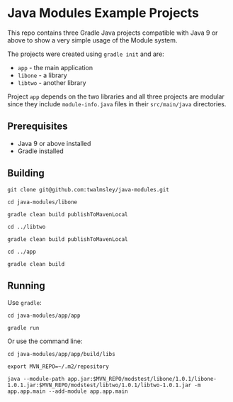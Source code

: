 # Java Modules Example Projects

This repo contains three Gradle Java projects compatible with Java 9 or above to show a very simple usage of the Module system.

The projects were created using `gradle init` and are:

- `app` - the main application
- `libone` - a library
- `libtwo` - another library

Project `app` depends on the two libraries and all three projects are modular since they include `module-info.java` files in their `src/main/java` directories.

## Prerequisites

- Java 9 or above installed
- Gradle installed

## Building

```shell
git clone git@github.com:twalmsley/java-modules.git

cd java-modules/libone

gradle clean build publishToMavenLocal

cd ../libtwo

gradle clean build publishToMavenLocal

cd ../app

gradle clean build
```

## Running

Use `gradle`:
```shell
cd java-modules/app/app

gradle run
```

Or use the command line:
```shell
cd java-modules/app/app/build/libs

export MVN_REPO=~/.m2/repository

java --module-path app.jar:$MVN_REPO/modstest/libone/1.0.1/libone-1.0.1.jar:$MVN_REPO/modstest/libtwo/1.0.1/libtwo-1.0.1.jar -m app.app.main --add-module app.app.main
```
